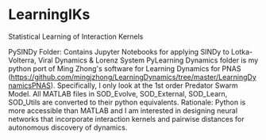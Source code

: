 # LearningIKs
Statistical Learning of Interaction Kernels

PySINDy Folder: Contains Jupyter Notebooks for applying SINDy to Lotka-Volterra, Viral Dynamics & Lorenz System 
PyLearning Dynamics folder is my python port of Ming  Zhong's software for Learning Dynamics for PNAS (https://github.com/mingjzhong/LearningDynamics/tree/master/LearningDynamicsPNAS). 
Specifically, I only look at the 1st order Predator Swarm Model. All MATLAB files in SOD_Evolve, SOD_External, SOD_Learn, SOD_Utils are converted to their python equivalents. 
Rationale: Python is more accessible than MATLAB and I am interested in designing neural networks that incorporate interaction kernels and pairwise distances for autonomous discovery of dynamics. 

